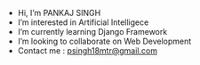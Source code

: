 - Hi, I’m PANKAJ SINGH
- I’m interested in Artificial Intelligece
- I’m currently learning Django Framework
- I’m looking to collaborate on Web Development
- Contact me : psingh18mtr@gmail.com
